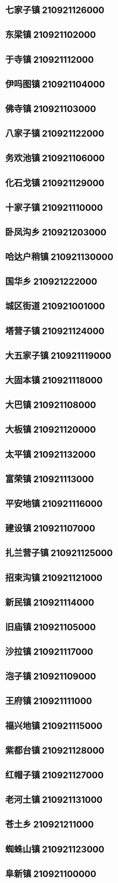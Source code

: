 # 七家子镇 210921126000
# 东梁镇 210921102000
# 于寺镇 210921112000
# 伊吗图镇 210921104000
# 佛寺镇 210921103000
# 八家子镇 210921122000
# 务欢池镇 210921106000
# 化石戈镇 210921129000
# 十家子镇 210921110000
# 卧凤沟乡 210921203000
# 哈达户稍镇 210921130000
# 国华乡 210921222000
# 城区街道 210921001000
# 塔营子镇 210921124000
# 大五家子镇 210921119000
# 大固本镇 210921118000
# 大巴镇 210921108000
# 大板镇 210921120000
# 太平镇 210921132000
# 富荣镇 210921113000
# 平安地镇 210921116000
# 建设镇 210921107000
# 扎兰营子镇 210921125000
# 招束沟镇 210921121000
# 新民镇 210921114000
# 旧庙镇 210921105000
# 沙拉镇 210921117000
# 泡子镇 210921109000
# 王府镇 210921111000
# 福兴地镇 210921115000
# 紫都台镇 210921128000
# 红帽子镇 210921127000
# 老河土镇 210921131000
# 苍土乡 210921211000
# 蜘蛛山镇 210921123000
# 阜新镇 210921100000
